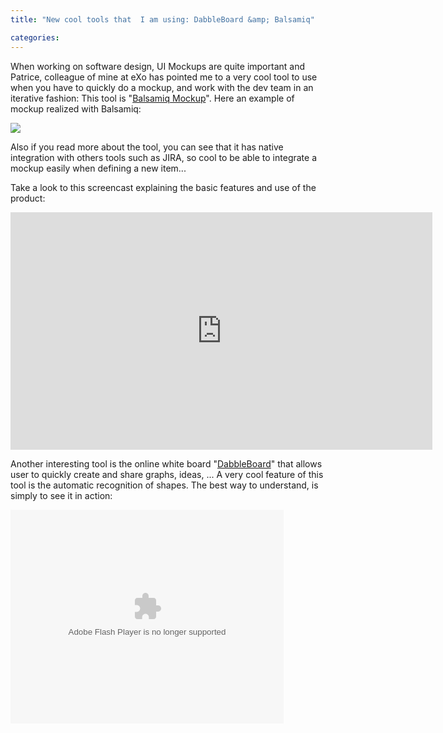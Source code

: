 ```yaml
---
title: "New cool tools that  I am using: DabbleBoard &amp; Balsamiq"

categories:
---
```

When working on software design, UI Mockups are quite important and Patrice, colleague of mine at eXo has pointed me to a very cool tool to use when you have to quickly do a mockup, and work with the dev team in an iterative fashion: This tool is "[Balsamiq Mockup](http://www.balsamiq.com/products/mockups)". Here an example of mockup realized with Balsamiq:

[![](http://www.balsamiq.com/images/myTunez.gif)](http://www.balsamiq.com/images/myTunez.gif)

Also if you read more about the tool, you can see that it has native integration with others tools such as JIRA, so cool to be able to integrate a mockup easily when defining a new item...

Take a look to this screencast explaining the basic features and use of the product:

<iframe width="675" height="380" src="https://www.youtube.com/embed/aJTuFRaIi_g" frameborder="0" allow="accelerometer; autoplay; encrypted-media; gyroscope; picture-in-picture" allowfullscreen></iframe>


Another interesting tool is the online white board "[DabbleBoard](http://www.dabbleboard.com/main)" that allows user to quickly create and share graphs, ideas, ... A very cool feature of this tool is the automatic recognition of shapes. The best way to understand, is simply to see it in action:

<object classid="clsid:D27CDB6E-AE6D-11cf-96B8-444553540000" id="viddler" height="342" width="437">
<param name="movie" value="http://www.viddler.com//simple_on_site/a95e1956" />
<param name="allowScriptAccess" value="always" />
<param name="allowFullScreen" value="true"/>
<embed src="http://www.viddler.com//simple_on_site/a95e1956" type="application/x-shockwave-flash" allowscriptaccess="always" allowfullscreen="true" name="viddler" height="342" width="437"></embed>
</object>
